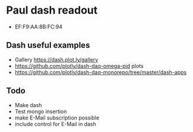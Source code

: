 # Paul dash readout
- EF:F9:AA:8B:FC:94

## Dash useful examples

- Gallery https://dash.plot.ly/gallery
- https://github.com/plotly/dash-daq-omega-pid plots
- https://github.com/plotly/dash-daq-monorepo/tree/master/dash-apps

## Todo

- Make dash
- Test mongo insertion
- make E-Mail subscription possible
- include control for E-Mail in dash
